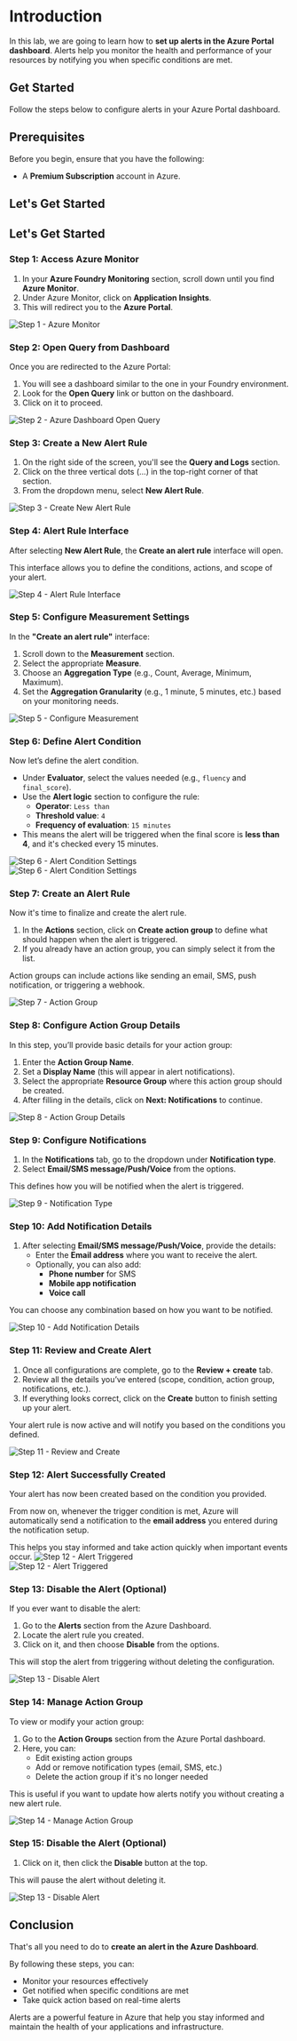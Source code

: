 # Introduction

In this lab, we are going to learn how to **set up alerts in the Azure Portal dashboard**. 
Alerts help you monitor the health and performance of your resources by notifying you when specific conditions are met.

## Get Started

Follow the steps below to configure alerts in your Azure Portal dashboard.

## Prerequisites

Before you begin, ensure that you have the following:

- A **Premium Subscription** account in Azure.

## Let's Get Started

## Let's Get Started

### Step 1: Access Azure Monitor

1. In your **Azure Foundry Monitoring** section, scroll down until you find **Azure Monitor**.
2. Under Azure Monitor, click on **Application Insights**.
3. This will redirect you to the **Azure Portal**.

![Step 1 - Azure Monitor](./images/img-1.png)

### Step 2: Open Query from Dashboard

Once you are redirected to the Azure Portal:

1. You will see a dashboard similar to the one in your Foundry environment.
2. Look for the **Open Query** link or button on the dashboard.
3. Click on it to proceed.

![Step 2 - Azure Dashboard Open Query](./images/img-2.png)

### Step 3: Create a New Alert Rule

1. On the right side of the screen, you'll see the **Query and Logs** section.
2. Click on the three vertical dots (...) in the top-right corner of that section.
3. From the dropdown menu, select **New Alert Rule**.

![Step 3 - Create New Alert Rule](./images/img-3.png)

### Step 4: Alert Rule Interface

After selecting **New Alert Rule**, the **Create an alert rule** interface will open.

This interface allows you to define the conditions, actions, and scope of your alert.

![Step 4 - Alert Rule Interface](./images/img-4.png)

### Step 5: Configure Measurement Settings

In the **"Create an alert rule"** interface:

1. Scroll down to the **Measurement** section.
2. Select the appropriate **Measure**.
3. Choose an **Aggregation Type** (e.g., Count, Average, Minimum, Maximum).
4. Set the **Aggregation Granularity** (e.g., 1 minute, 5 minutes, etc.) based on your monitoring needs.

![Step 5 - Configure Measurement](./images/img-5.png)

### Step 6: Define Alert Condition

Now let’s define the alert condition.

- Under **Evaluator**, select the values needed (e.g., `fluency` and `final_score`).
- Use the **Alert logic** section to configure the rule:
  - **Operator**: `Less than`
  - **Threshold value**: `4`
  - **Frequency of evaluation**: `15 minutes`
- This means the alert will be triggered when the final score is **less than 4**, and it's checked every 15 minutes.

![Step 6 - Alert Condition Settings](./images/img-6.png)
<br>
![Step 6 - Alert Condition Settings](./images/img-7.png)

### Step 7: Create an Alert Rule

Now it's time to finalize and create the alert rule.

1. In the **Actions** section, click on **Create action group** to define what should happen when the alert is triggered.  
2. If you already have an action group, you can simply select it from the list.

Action groups can include actions like sending an email, SMS, push notification, or triggering a webhook.

![Step 7 - Action Group](./images/img-8.png)

### Step 8: Configure Action Group Details

In this step, you’ll provide basic details for your action group:

1. Enter the **Action Group Name**.
2. Set a **Display Name** (this will appear in alert notifications).
3. Select the appropriate **Resource Group** where this action group should be created.
4. After filling in the details, click on **Next: Notifications** to continue.

![Step 8 - Action Group Details](./images/img-9.png)

### Step 9: Configure Notifications

1. In the **Notifications** tab, go to the dropdown under **Notification type**.
2. Select **Email/SMS message/Push/Voice** from the options.

This defines how you will be notified when the alert is triggered.

![Step 9 - Notification Type](./images/img-10.png)

### Step 10: Add Notification Details

1. After selecting **Email/SMS message/Push/Voice**, provide the details:
   - Enter the **Email address** where you want to receive the alert.
   - Optionally, you can also add:
     - **Phone number** for SMS
     - **Mobile app notification**
     - **Voice call**

You can choose any combination based on how you want to be notified.

![Step 10 - Add Notification Details](./images/img-11.png)

### Step 11: Review and Create Alert

1. Once all configurations are complete, go to the **Review + create** tab.
2. Review all the details you’ve entered (scope, condition, action group, notifications, etc.).
3. If everything looks correct, click on the **Create** button to finish setting up your alert.

Your alert rule is now active and will notify you based on the conditions you defined.

![Step 11 - Review and Create](./images/img-12.png)

### Step 12: Alert Successfully Created

Your alert has now been created based on the condition you provided.

From now on, whenever the trigger condition is met, Azure will automatically send a notification to the **email address** you entered during the notification setup.

This helps you stay informed and take action quickly when important events occur.
![Step 12 - Alert Triggered](./images/img-16.png)
<br>
![Step 12 - Alert Triggered](./images/result.jpg)

### Step 13: Disable the Alert (Optional)

If you ever want to disable the alert:

1. Go to the **Alerts** section from the Azure Dashboard.
2. Locate the alert rule you created.
3. Click on it, and then choose **Disable** from the options.

This will stop the alert from triggering without deleting the configuration.

![Step 13 - Disable Alert](./images/img-17.png)

### Step 14: Manage Action Group

To view or modify your action group:

1. Go to the **Action Groups** section from the Azure Portal dashboard.
2. Here, you can:
   - Edit existing action groups
   - Add or remove notification types (email, SMS, etc.)
   - Delete the action group if it's no longer needed

This is useful if you want to update how alerts notify you without creating a new alert rule.

![Step 14 - Manage Action Group](./images/img-18.png)


### Step 15: Disable the Alert (Optional)

1. Click on it, then click the **Disable** button at the top.

This will pause the alert without deleting it.

![Step 13 - Disable Alert](./images/img-19.png)


## Conclusion

That's all you need to do to **create an alert in the Azure Dashboard**.

By following these steps, you can:

- Monitor your resources effectively
- Get notified when specific conditions are met
- Take quick action based on real-time alerts

Alerts are a powerful feature in Azure that help you stay informed and maintain the health of your applications and infrastructure.
